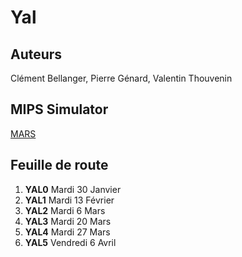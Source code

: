# Yal

## Auteurs
Clément Bellanger, Pierre Génard, Valentin Thouvenin

## MIPS Simulator
[MARS](http://courses.missouristate.edu/KenVollmar/MARS/download.htm)

## Feuille de route
1. **YAL0** Mardi 30 Janvier
2. **YAL1** Mardi 13 Février
3. **YAL2** Mardi 6 Mars
4. **YAL3** Mardi 20 Mars
5. **YAL4** Mardi 27 Mars
6. **YAL5** Vendredi 6 Avril
